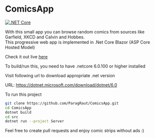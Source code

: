 # ComicsApp

[![.NET Core](https://github.com/ParagRaut/ComicsApp/actions/workflows/dotnetcore.yml/badge.svg)](https://github.com/ParagRaut/ComicsApp/actions/workflows/dotnetcore.yml)

With this small app you can browse random comics from sources like Garfield, XKCD and Calvin and Hobbes. <br/>
This progressive web app is implemented in .Net Core Blazor (ASP Core Hosted Model)

Check it out live [here]()

To build/run this, you need to have .netcore 6.0.100 or higher installed

Visit following url to download appropriate .net version <br/>

URL: https://dotnet.microsoft.com/download/dotnet/6.0

To run this project

```bash
git clone https://github.com/ParagRaut/ComicsApp.git
cd ComicsApp
dotnet build
cd src
dotnet run --project Server
```

Feel free to create pull requests and enjoy comic strips without ads :)
